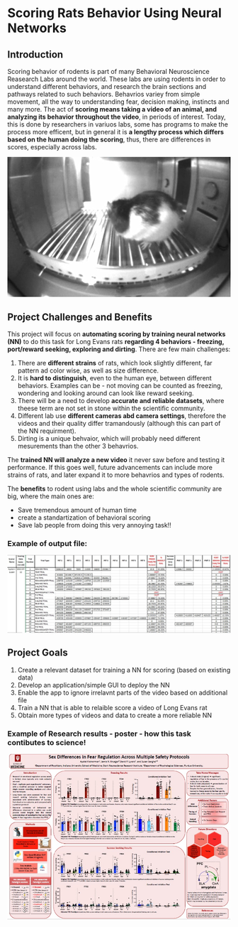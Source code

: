 # Scoring Rats Behavior Using Neural Networks
## Introduction
  Scoring behavior of rodents is part of many Behavioral Neuroscience Reasearch Labs around the world. 
  These labs are using rodents in order to understand different behaviors, and research the brain sections and pathways related to such behaviors.
  Behavrios variey from simple movement, all the way to understanding fear, decision making, instincts and many more.
  The act of **scoring means taking a video of an animal, and analyzing its behavior throughout the video**, in periods of interest.
  Today, this is done by researchers in variuos labs, some has programs to make the process more efficent, but in general it is **a lengthy process
    which differs based on the human doing the scoring**, thus, there are differences in scores, especially across labs.
    
![Image of a rat from my research](Images/RatVideo1.jpg)

## Project Challenges and Benefits
  This project will focus on **automating scoring by training neural networks (NN)** to do this task for Long Evans rats **regarding 4 behaviors - 
  freezing, port/reward seeking, exploring and dirting**.
  There are few main challenges:
  1. There are **different strains** of rats, which look slightly different, far pattern ad color wise, as well as size difference.
  2. It is **hard to distinguish**, even to the human eye, between different behaviors. 
    Examples can be - not moving can be counted as freezing, wondering and looking around can look like reward seeking.
  3. There will be a need to develop **accurate and reliable datasets**, where theese term are not set in stone within the scientific community.
  4. Different lab use **different cameras abd camera settings**, therefore the videos and their quality differ tramandously
      (although this can part of the NN requirment).
  5. Dirting is a unique behvaior, which will probably need different mesurements than the other 3 behavrios.

  The **trained NN will analyze a new video** it never saw before and testing it performance. 
  If this goes well, future advancements can include more strains of rats, and later expand it to more behavrios and types of rodents.

  The **benefits** to rodent using labs and the whole scientific community are big, where the main ones are:
  - Save tremendous amount of human time
  - create a standartization of behavioral scoring
  - Save lab people from doing this very annoying task!!
  
### Example of output file:
  ![Example of partial output excel file](Images/ExampleOfRawExcel.jpg)
 
## Project Goals
  1. Create a relevant dataset for training a NN for scoring (based on existing data)
  2. Develop an application/simple GUI to deploy the NN
  3. Enable the app to ignore irrelavnt parts of the video based on additional file
  4. Train a NN that is able to relaible score a video of Long Evans rat
  5. Obtain more types of videos and data to create a more reliable NN
  
### Example of Research results - poster - how this task contibutes to science!
   ![Example of Research results - poster](Images/Poster.jpg)

